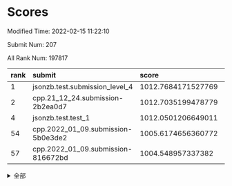 # Scores

Modified Time: 2022-02-15 11:22:10

Submit Num: 207

All Rank Num: 197817

| rank |               submit               |       score        |       sigma        | pk_num |
| :--- | :--------------------------------- | :----------------- | :----------------- | :----- |
| 1    | jsonzb.test.submission_level_4     | 1012.7684171527769 | 0.809506826064723  | 3827   |
| 2    | cpp.21_12_24.submission-2b2ea0d7   | 1012.7035199478779 | 0.8195118246528076 | 3822   |
| 4    | jsonzb.test.test_1                 | 1012.0501206649011 | 0.8033421169367719 | 3823   |
| 54   | cpp.2022_01_09.submission-5b0e3de2 | 1005.6174656360772 | 0.7230602311818766 | 3821   |
| 57   | cpp.2022_01_09.submission-816672bd | 1004.548957337382  | 0.7204956096819053 | 3818   |


<details>
<summary>全部</summary>

| rank |                 submit                 |       score        |       sigma        | pk_num |
| :--- | :------------------------------------- | :----------------- | :----------------- | :----- |
| 1    | jsonzb.test.submission_level_4         | 1012.7684171527769 | 0.809506826064723  | 3827   |
| 2    | cpp.21_12_24.submission-2b2ea0d7       | 1012.7035199478779 | 0.8195118246528076 | 3822   |
| 3    | gobigger.level_3.submission_level_3_20 | 1012.3799197891597 | 0.7859046567010273 | 3820   |
| 4    | jsonzb.test.test_1                     | 1012.0501206649011 | 0.8033421169367719 | 3823   |
| 5    | gobigger.level_3.submission_level_3_4  | 1011.3793493249441 | 0.7748110345968108 | 3822   |
| 6    | gobigger.level_3.submission_level_3_40 | 1011.310251934158  | 0.7583801938876911 | 3824   |
| 7    | gobigger.level_3.submission_level_3_8  | 1011.0734761886807 | 0.7801943593664579 | 3819   |
| 8    | gobigger.level_3.submission_level_3_44 | 1010.9096761072364 | 0.7614429799694206 | 3824   |
| 9    | gobigger.level_3.submission_level_3_13 | 1010.9012031225146 | 0.7777346096511921 | 3824   |
| 10   | gobigger.level_3.submission_level_3_22 | 1010.8801360919556 | 0.7723104188950168 | 3820   |
| 11   | gobigger.level_3.submission_level_3_9  | 1010.8635530341738 | 0.7650315956955833 | 3823   |
| 12   | gobigger.level_3.submission_level_3_37 | 1010.8025346022671 | 0.8005073448280187 | 3823   |
| 13   | gobigger.level_3.submission_level_3_12 | 1010.8015274667563 | 0.7667910952869899 | 3821   |
| 14   | gobigger.level_3.submission_level_3_23 | 1010.7937943990717 | 0.7596970341638785 | 3818   |
| 15   | gobigger.level_3.submission_level_3_29 | 1010.6264449604856 | 0.7625368626452881 | 3822   |
| 16   | gobigger.level_3.submission_level_3_38 | 1010.5809918819234 | 0.7735884571969738 | 3826   |
| 17   | gobigger.level_3.submission_level_3_11 | 1010.4920050825953 | 0.7798997192843266 | 3825   |
| 18   | gobigger.level_3.submission_level_3_48 | 1010.3314643309031 | 0.775679913605647  | 3826   |
| 19   | gobigger.level_3.submission_level_3_5  | 1010.284753012543  | 0.758065739329192  | 3819   |
| 20   | gobigger.level_3.submission_level_3_39 | 1010.1968421060424 | 0.7330893599088979 | 3822   |
| 21   | gobigger.level_3.submission_level_3_2  | 1010.1317196084254 | 0.7658677351595423 | 3822   |
| 22   | gobigger.level_3.submission_level_3_35 | 1010.1316689224307 | 0.7730239936425063 | 3822   |
| 23   | gobigger.level_3.submission_level_3_17 | 1010.0807773630852 | 0.7807094571592958 | 3821   |
| 24   | gobigger.level_3.submission_level_3_34 | 1010.0694894683708 | 0.7630309281047546 | 3821   |
| 25   | gobigger.level_3.submission_level_3_10 | 1010.0490646738623 | 0.7567679471994667 | 3827   |
| 26   | gobigger.level_3.submission_level_3_26 | 1010.0430237443472 | 0.743408042043483  | 3818   |
| 27   | gobigger.level_3.submission_level_3_14 | 1009.9874536344729 | 0.7845956524228617 | 3824   |
| 28   | gobigger.level_3.submission_level_3_1  | 1009.9688112224983 | 0.7416022970701389 | 3819   |
| 29   | gobigger.level_3.submission_level_3_3  | 1009.9253181657236 | 0.7434799895225372 | 3823   |
| 30   | gobigger.level_3.submission_level_3_24 | 1009.8776151912314 | 0.7478198834285322 | 3825   |
| 31   | gobigger.level_3.submission_level_3_41 | 1009.8423144684123 | 0.7660952308200081 | 3826   |
| 32   | gobigger.level_3.submission_level_3_28 | 1009.7852232510622 | 0.755480107751335  | 3826   |
| 33   | gobigger.level_3.submission_level_3_47 | 1009.7538320040271 | 0.739964630277605  | 3825   |
| 34   | gobigger.level_3.submission_level_3_49 | 1009.6416203460292 | 0.7737644335914379 | 3829   |
| 35   | gobigger.level_3.submission_level_3_45 | 1009.5713925401565 | 0.7684852140683857 | 3823   |
| 36   | gobigger.level_3.submission_level_3_32 | 1009.506582328786  | 0.7391045110232788 | 3826   |
| 37   | gobigger.level_3.submission_level_3_18 | 1009.5035639585999 | 0.7461016955199661 | 3820   |
| 38   | gobigger.level_3.submission_level_3_30 | 1009.3556006642135 | 0.7446757881037063 | 3824   |
| 39   | gobigger.level_3.submission_level_3_19 | 1009.3199756898288 | 0.7410809907107376 | 3823   |
| 40   | gobigger.level_3.submission_level_3_43 | 1009.2875711706886 | 0.7443637078954775 | 3826   |
| 41   | gobigger.level_3.submission_level_3_36 | 1009.2270999153258 | 0.7485154266881587 | 3827   |
| 42   | gobigger.level_3.submission_level_3_33 | 1009.2002198589984 | 0.7562667123416111 | 3819   |
| 43   | gobigger.level_3.submission_level_3_0  | 1009.157841645574  | 0.7494563076134663 | 3824   |
| 44   | gobigger.level_3.submission_level_3_42 | 1008.9640199523479 | 0.7482463527316718 | 3826   |
| 45   | gobigger.level_3.submission_level_3_27 | 1008.9619260309036 | 0.7673125998866348 | 3825   |
| 46   | gobigger.level_3.submission_level_3_6  | 1008.9131108317762 | 0.7607978096492131 | 3825   |
| 47   | gobigger.level_3.submission_level_3_25 | 1008.8134992180876 | 0.744830583493733  | 3819   |
| 48   | gobigger.level_3.submission_level_3_21 | 1008.8114434428992 | 0.7258071140261855 | 3816   |
| 49   | gobigger.level_3.submission_level_3_16 | 1008.6280770322196 | 0.7491546780439262 | 3823   |
| 50   | gobigger.level_3.submission_level_3_15 | 1008.5814625004326 | 0.7387011864456418 | 3828   |
| 51   | gobigger.level_3.submission_level_3_7  | 1008.5124646951386 | 0.7476464037019291 | 3822   |
| 52   | gobigger.level_3.submission_level_3_46 | 1008.3803988606629 | 0.7524467667407915 | 3824   |
| 53   | gobigger.level_3.submission_level_3_31 | 1008.1419453823871 | 0.7393434968463788 | 3819   |
| 54   | cpp.2022_01_09.submission-5b0e3de2     | 1005.6174656360772 | 0.7230602311818766 | 3821   |
| 55   | gobigger.level_1.submission_level_1_22 | 1005.0687447818007 | 0.7231559721765057 | 3825   |
| 56   | gobigger.level_1.submission_level_1_21 | 1004.6484984086431 | 0.729818766109416  | 3826   |
| 57   | cpp.2022_01_09.submission-816672bd     | 1004.548957337382  | 0.7204956096819053 | 3818   |
| 58   | gobigger.level_1.submission_level_1_33 | 1004.272316644631  | 0.7198995917827163 | 3826   |
| 59   | gobigger.level_1.submission_level_1_34 | 1004.0814044491783 | 0.7131070995602922 | 3817   |
| 60   | gobigger.level_1.submission_level_1_44 | 1004.0287528200752 | 0.7134363584920026 | 3826   |
| 61   | gobigger.level_1.submission_level_1_29 | 1003.9642357392466 | 0.7157252460454594 | 3823   |
| 62   | gobigger.level_1.submission_level_1_38 | 1003.8603398565486 | 0.7227893811129643 | 3823   |
| 63   | gobigger.level_1.submission_level_1_23 | 1003.7242423619155 | 0.7144840510455823 | 3827   |
| 64   | gobigger.level_1.submission_level_1_25 | 1003.6633972439502 | 0.7215102572794408 | 3825   |
| 65   | gobigger.level_1.submission_level_1_41 | 1003.6534519753986 | 0.721257246134562  | 3822   |
| 66   | gobigger.level_1.submission_level_1_45 | 1003.651335426233  | 0.7198249458728945 | 3822   |
| 67   | gobigger.level_1.submission_level_1_26 | 1003.616050761056  | 0.7152124853894302 | 3825   |
| 68   | gobigger.level_1.submission_level_1_11 | 1003.615132623987  | 0.7274355486255969 | 3815   |
| 69   | gobigger.level_1.submission_level_1_31 | 1003.5942170513435 | 0.7225877962731676 | 3819   |
| 70   | gobigger.level_1.submission_level_1_5  | 1003.5932595666816 | 0.70616355101041   | 3823   |
| 71   | gobigger.level_1.submission_level_1_13 | 1003.5414245316024 | 0.7165537072971808 | 3828   |
| 72   | gobigger.level_1.submission_level_1_14 | 1003.5195078585933 | 0.7235340234314932 | 3823   |
| 73   | gobigger.level_1.submission_level_1_39 | 1003.5087615606258 | 0.7200795889811032 | 3820   |
| 74   | gobigger.level_1.submission_level_1_0  | 1003.5075016225168 | 0.7231587677894215 | 3820   |
| 75   | gobigger.level_1.submission_level_1_48 | 1003.4689101692716 | 0.7031668789481834 | 3823   |
| 76   | gobigger.level_1.submission_level_1_12 | 1003.4027055824589 | 0.7068901909332906 | 3823   |
| 77   | gobigger.level_1.submission_level_1_10 | 1003.2687730165578 | 0.7064631088605032 | 3824   |
| 78   | gobigger.level_1.submission_level_1_16 | 1003.2422436020413 | 0.7063800299803069 | 3820   |
| 79   | gobigger.level_1.submission_level_1_43 | 1003.2366678664907 | 0.7259189688648557 | 3822   |
| 80   | gobigger.level_1.submission_level_1_18 | 1003.2284733081073 | 0.7116786881160276 | 3824   |
| 81   | gobigger.level_1.submission_level_1_17 | 1003.2223654785523 | 0.710789586485841  | 3825   |
| 82   | gobigger.level_1.submission_level_1_1  | 1003.2112328949474 | 0.7139162209104994 | 3820   |
| 83   | gobigger.level_1.submission_level_1_36 | 1003.2051150393711 | 0.7102523631331725 | 3821   |
| 84   | gobigger.level_1.submission_level_1_46 | 1003.1927635568358 | 0.712879506625922  | 3819   |
| 85   | gobigger.level_1.submission_level_1_40 | 1003.1419701711359 | 0.7211142105880117 | 3819   |
| 86   | gobigger.level_1.submission_level_1_28 | 1003.086911814634  | 0.7141546635756142 | 3821   |
| 87   | gobigger.level_1.submission_level_1_27 | 1003.0501423983354 | 0.710297469910697  | 3818   |
| 88   | gobigger.level_1.submission_level_1_24 | 1003.0254060157138 | 0.7126992847683586 | 3823   |
| 89   | gobigger.level_1.submission_level_1_3  | 1002.932958300013  | 0.7084246995319653 | 3822   |
| 90   | gobigger.level_1.submission_level_1_49 | 1002.8723383981334 | 0.7235458167369742 | 3822   |
| 91   | gobigger.level_1.submission_level_1_35 | 1002.8275670716646 | 0.718274440244645  | 3818   |
| 92   | gobigger.level_1.submission_level_1_9  | 1002.7238729372317 | 0.7101365845603316 | 3819   |
| 93   | gobigger.level_1.submission_level_1_37 | 1002.6878320000627 | 0.7251513399350483 | 3824   |
| 94   | gobigger.level_1.submission_level_1_32 | 1002.6629816381304 | 0.712348278495069  | 3824   |
| 95   | gobigger.level_1.submission_level_1_20 | 1002.5979178113428 | 0.7166666049214238 | 3822   |
| 96   | gobigger.level_1.submission_level_1_19 | 1002.5679678914772 | 0.7105891881457767 | 3817   |
| 97   | gobigger.level_1.submission_level_1_15 | 1002.5535116777545 | 0.7201909199227055 | 3824   |
| 98   | gobigger.level_1.submission_level_1_8  | 1002.4750925806475 | 0.7096645967794649 | 3823   |
| 99   | gobigger.level_1.submission_level_1_47 | 1002.3941604544472 | 0.7069409198323333 | 3821   |
| 100  | gobigger.level_1.submission_level_1_7  | 1002.1634760895748 | 0.7137018294723203 | 3824   |
| 101  | gobigger.level_1.submission_level_1_30 | 1002.1476043658712 | 0.7185485723327366 | 3824   |
| 102  | gobigger.level_1.submission_level_1_42 | 1001.9058465588632 | 0.7051445915450109 | 3829   |
| 103  | gobigger.level_1.submission_level_1_4  | 1001.8872861007928 | 0.7130426518448877 | 3824   |
| 104  | gobigger.level_1.submission_level_1_2  | 1001.4008930614772 | 0.6999701965079556 | 3819   |
| 105  | gobigger.level_1.submission_level_1_6  | 1000.9537492402666 | 0.7140257982268253 | 3824   |
| 106  | gobigger.random.submission_random_0    | 997.4675097692134  | 0.7238653184053713 | 3825   |
| 107  | gobigger.random.submission_random_47   | 997.3333809791171  | 0.6983662240338548 | 3826   |
| 108  | gobigger.random.submission_random_29   | 997.0866833939643  | 0.6928616718690562 | 3822   |
| 109  | gobigger.random.submission_random_17   | 996.9945523250599  | 0.7068422782741748 | 3831   |
| 110  | gobigger.random.submission_random_28   | 996.9823215247642  | 0.7091369174452995 | 3821   |
| 111  | gobigger.random.submission_random_43   | 996.8245166272762  | 0.7084116080814489 | 3825   |
| 112  | gobigger.random.submission_random_46   | 996.727733260361   | 0.703858288398089  | 3823   |
| 113  | gobigger.random.submission_random_34   | 996.7098801751241  | 0.6975838277706498 | 3826   |
| 114  | gobigger.random.submission_random_42   | 996.6901817291914  | 0.7129672171771717 | 3825   |
| 115  | gobigger.random.submission_random_15   | 996.6649517680584  | 0.7151695351124305 | 3819   |
| 116  | gobigger.random.submission_random_12   | 996.6490699269159  | 0.7032850614969216 | 3821   |
| 117  | gobigger.random.submission_random_48   | 996.6263212422851  | 0.7078588496388687 | 3824   |
| 118  | gobigger.random.submission_random_44   | 996.4081688406782  | 0.7126186277942528 | 3825   |
| 119  | gobigger.random.submission_random_21   | 996.3545232475932  | 0.7112669137520302 | 3822   |
| 120  | gobigger.random.submission_random_31   | 996.325311048      | 0.7140434753321835 | 3819   |
| 121  | gobigger.random.submission_random_25   | 996.3163380133727  | 0.7067508884879073 | 3822   |
| 122  | gobigger.random.submission_random_19   | 996.2860016190127  | 0.7181803711538556 | 3822   |
| 123  | gobigger.random.submission_random_38   | 996.2553665332676  | 0.7077742884294538 | 3824   |
| 124  | gobigger.random.submission_random_39   | 996.1715886484645  | 0.7196597437266788 | 3822   |
| 125  | gobigger.random.submission_random_18   | 996.0900537905687  | 0.7083467340876606 | 3823   |
| 126  | gobigger.random.submission_random_16   | 996.0294686747679  | 0.7034061763824515 | 3822   |
| 127  | gobigger.random.submission_random_49   | 996.00523414193    | 0.7016117731462278 | 3820   |
| 128  | gobigger.random.submission_random_6    | 995.9753963793044  | 0.7096563014091486 | 3827   |
| 129  | gobigger.random.submission_random_13   | 995.9488840663267  | 0.7140292339096169 | 3821   |
| 130  | gobigger.random.submission_random_3    | 995.9334469290156  | 0.7039364840121249 | 3818   |
| 131  | gobigger.random.submission_random_30   | 995.9320989577667  | 0.6972260887059639 | 3830   |
| 132  | gobigger.random.submission_random_14   | 995.8787213314105  | 0.7271518729754424 | 3819   |
| 133  | gobigger.random.submission_random_45   | 995.8443968583458  | 0.7106839494725835 | 3821   |
| 134  | gobigger.random.submission_random_1    | 995.8204326201796  | 0.7215824563560279 | 3822   |
| 135  | gobigger.random.submission_random_40   | 995.8162558201876  | 0.7060666844344028 | 3821   |
| 136  | gobigger.random.submission_random_36   | 995.8081264993428  | 0.7159418285498254 | 3823   |
| 137  | gobigger.random.submission_random_2    | 995.7760111848215  | 0.7244337755371162 | 3829   |
| 138  | gobigger.random.submission_random_9    | 995.7741949045623  | 0.7193180746040516 | 3823   |
| 139  | gobigger.random.submission_random_32   | 995.7075917824657  | 0.6968374088157039 | 3820   |
| 140  | gobigger.random.submission_random_26   | 995.6787154481192  | 0.7228368797125055 | 3824   |
| 141  | gobigger.random.submission_random_27   | 995.6753607217646  | 0.7175314801674098 | 3827   |
| 142  | gobigger.random.submission_random_11   | 995.6394462985714  | 0.7238706044147949 | 3823   |
| 143  | gobigger.random.submission_random_35   | 995.618058097473   | 0.7121968143079945 | 3823   |
| 144  | gobigger.random.submission_random_10   | 995.6144313786947  | 0.7023600911295825 | 3824   |
| 145  | gobigger.random.submission_random_8    | 995.6076334909661  | 0.716164067870748  | 3824   |
| 146  | gobigger.random.submission_random_33   | 995.5598881139568  | 0.7069563491646673 | 3823   |
| 147  | gobigger.random.submission_random_20   | 995.471039469287   | 0.707885269323493  | 3825   |
| 148  | gobigger.random.submission_random_5    | 995.456207859367   | 0.7086920291803271 | 3821   |
| 149  | gobigger.random.submission_random_23   | 995.4302466444807  | 0.7181530477011013 | 3821   |
| 150  | gobigger.random.submission_random_41   | 995.4273263996489  | 0.7127178591275395 | 3824   |
| 151  | gobigger.random.submission_random_7    | 995.4122458748399  | 0.7125622571920199 | 3830   |
| 152  | gobigger.random.submission_random_24   | 995.4070586503985  | 0.7147408875148669 | 3823   |
| 153  | gobigger.random.submission_random_37   | 995.360113658759   | 0.6954304099869072 | 3819   |
| 154  | gobigger.random.submission_random_4    | 994.9373099647811  | 0.7239559016235992 | 3819   |
| 155  | gobigger.random.submission_random_22   | 994.2066284254585  | 0.7188154564193087 | 3826   |
| 156  | gobigger.level_2.submission_level_2_31 | 994.0634621406183  | 0.7218281279983573 | 3823   |
| 157  | gobigger.level_2.submission_level_2_5  | 993.9457731608742  | 0.7382500000766435 | 3822   |
| 158  | gobigger.level_2.submission_level_2_2  | 993.8685733591598  | 0.7146750975602753 | 3824   |
| 159  | gobigger.level_2.submission_level_2_34 | 993.6978597835421  | 0.7258906714364383 | 3819   |
| 160  | gobigger.level_2.submission_level_2_14 | 993.4163792587261  | 0.7283420909233367 | 3816   |
| 161  | gobigger.level_2.submission_level_2_6  | 993.3341356544522  | 0.7340965193785424 | 3823   |
| 162  | gobigger.level_2.submission_level_2_48 | 993.1413738319509  | 0.7450515331212284 | 3819   |
| 163  | gobigger.level_2.submission_level_2_7  | 993.0299998714298  | 0.7213371570853336 | 3820   |
| 164  | gobigger.level_2.submission_level_2_29 | 992.8996316266655  | 0.738818037237003  | 3822   |
| 165  | gobigger.level_2.submission_level_2_3  | 992.8312794610996  | 0.736863371714166  | 3825   |
| 166  | gobigger.level_2.submission_level_2_1  | 992.8312529646204  | 0.7468530818739776 | 3823   |
| 167  | gobigger.level_2.submission_level_2_30 | 992.7983182429648  | 0.7523212471607318 | 3822   |
| 168  | gobigger.level_2.submission_level_2_38 | 992.7588296608579  | 0.7359561190069082 | 3819   |
| 169  | gobigger.level_2.submission_level_2_36 | 992.6777388151396  | 0.7479078123855794 | 3820   |
| 170  | gobigger.level_2.submission_level_2_21 | 992.6766640821519  | 0.7328371282423346 | 3824   |
| 171  | gobigger.level_2.submission_level_2_39 | 992.6513201822374  | 0.7392380907406324 | 3820   |
| 172  | gobigger.level_2.submission_level_2_17 | 992.6285652913725  | 0.7573708040979958 | 3819   |
| 173  | gobigger.level_2.submission_level_2_46 | 992.5277253499844  | 0.7386541640103345 | 3820   |
| 174  | gobigger.level_2.submission_level_2_33 | 992.250276051454   | 0.7357107656411584 | 3824   |
| 175  | gobigger.level_2.submission_level_2_23 | 992.2265769983619  | 0.7347908847645415 | 3820   |
| 176  | gobigger.level_2.submission_level_2_28 | 992.2015057572344  | 0.7488796085858697 | 3825   |
| 177  | gobigger.level_2.submission_level_2_47 | 992.1709051796644  | 0.7519010827134283 | 3823   |
| 178  | gobigger.level_2.submission_level_2_20 | 992.169199752856   | 0.7545633799256022 | 3818   |
| 179  | gobigger.level_2.submission_level_2_44 | 992.1489483081897  | 0.762932882776433  | 3821   |
| 180  | gobigger.level_2.submission_level_2_35 | 992.1139133317105  | 0.7575044264388179 | 3822   |
| 181  | gobigger.level_2.submission_level_2_19 | 992.0374236683061  | 0.7327397139417132 | 3822   |
| 182  | gobigger.level_2.submission_level_2_18 | 992.016889617914   | 0.7255899598825314 | 3823   |
| 183  | gobigger.level_2.submission_level_2_4  | 991.9874516276374  | 0.7320845459850299 | 3823   |
| 184  | gobigger.level_2.submission_level_2_40 | 991.932528023907   | 0.7477960318990235 | 3821   |
| 185  | gobigger.level_2.submission_level_2_24 | 991.9225297593791  | 0.7385870787369677 | 3823   |
| 186  | gobigger.level_2.submission_level_2_16 | 991.9205227127362  | 0.7445764034897698 | 3823   |
| 187  | gobigger.level_2.submission_level_2_37 | 991.8887781298954  | 0.7437815417289899 | 3823   |
| 188  | gobigger.level_2.submission_level_2_45 | 991.8883710328778  | 0.7306380094403552 | 3823   |
| 189  | gobigger.level_2.submission_level_2_42 | 991.887983042996   | 0.7651795387628618 | 3823   |
| 190  | gobigger.level_2.submission_level_2_11 | 991.8147950221845  | 0.7556022394684393 | 3820   |
| 191  | gobigger.level_2.submission_level_2_8  | 991.8103394672748  | 0.7539042318002279 | 3821   |
| 192  | gobigger.level_2.submission_level_2_32 | 991.7816056490885  | 0.7519153585646619 | 3825   |
| 193  | gobigger.level_2.submission_level_2_9  | 991.7362141990546  | 0.730259868753588  | 3827   |
| 194  | gobigger.level_2.submission_level_2_10 | 991.6828076436295  | 0.7370983692581247 | 3816   |
| 195  | gobigger.level_2.submission_level_2_15 | 991.6427858811649  | 0.7390223045229776 | 3821   |
| 196  | gobigger.level_2.submission_level_2_27 | 991.633296616726   | 0.7375027808977529 | 3821   |
| 197  | gobigger.level_2.submission_level_2_26 | 991.5670102503277  | 0.7469868326658985 | 3826   |
| 198  | gobigger.level_2.submission_level_2_13 | 991.5042681318703  | 0.7571839992861138 | 3823   |
| 199  | gobigger.level_2.submission_level_2_22 | 991.4845184297085  | 0.7715809244603705 | 3823   |
| 200  | gobigger.level_2.submission_level_2_0  | 991.24118300165    | 0.7596214346694344 | 3824   |
| 201  | gobigger.level_2.submission_level_2_43 | 991.1254465974964  | 0.7434359229321553 | 3821   |
| 202  | gobigger.level_2.submission_level_2_49 | 990.7351868350692  | 0.7656822635309395 | 3823   |
| 203  | gobigger.level_2.submission_level_2_12 | 990.5558179734612  | 0.7740929245441376 | 3823   |
| 204  | gobigger.level_2.submission_level_2_25 | 990.3527030964689  | 0.7893528619735201 | 3824   |
| 205  | gobigger.level_2.submission_level_2_41 | 989.5544670176779  | 0.8034554473821094 | 3828   |
| 206  | gobigger.none.submission_none_0        | 977.3033179311137  | 1.4319894557134778 | 3818   |
| 207  | gobigger.none.submission_none_1        | 975.2762305928301  | 1.4165230898276568 | 3818   |

</details>